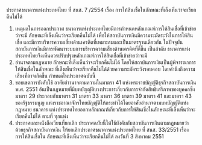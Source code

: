 ประกาศธนาคารแห่งประเทศไทย
ที่ สนส. 7 /2554
เรื่อง การให้สินเชื่อในลักษณะที่เล็งเห็นว่าจะเรียกคืนไม่ได้
1. เหตุผลในการออกประกาศ
ธนาคารแห่งประเทศไทยมีการกําหนดหลักเกณฑ์การให้สินเชื่อที่เข้าข่ายว่าจะมี
ลักษณะที่เล็งเห็นว่าจะเรียกคืนไม่ได้ เพื่อให้สถาบันการเงินมีความระมัดระวังในการให้สินเชื่อ
และมีการบริหารความเสี่ยงด้านเครดิตที่เหมาะสมและเป็นมาตรฐานเดียวกัน
ในปัจจุบันสถาบันการเงินมีการพัฒนาระบบการบริหารความเสี่ยงด้านเครดิตที่ดีขึ้น
เป็นลำดับ ธนาคารแห่งประเทศไทยจึงเห็นควรปรับปรุงหลักเกณฑ์การให้สินเชื่อที่เข้าข่ายว่าจะมี
2. อ่านาจตามกฎหมาย
ลักษณะที่เล็งเห็นว่าจะเรียกคืนไม่ได้ โดยให้สถาบันการเงินเป็นผู้พิจารณาการให้สินเชื่อในลักษณะ
ที่เล็งเห็นว่าจะเรียกคืนไม่ได้ด้วยความระมัดระวังรอบคอบ โดยคำนึงถึงความเสี่ยงที่อาจเกิดขึ้น
กําหนดในประกาศฉบับนี้
3. ขอบเขตการบังคับใช้
อาศัยอำานาจตามความในมาตรา 41 แห่งพระราชบัญญัติธุรกิจสถาบันการเงิน พ.ศ. 2551
อันเป็นกฎหมายที่มีบทบัญญัติบางประการเกี่ยวกับการจำกัดสิทธิเสรีภาพของบุคคลซึ่งมาตรา 29
ประกอบกับมาตรา 31 มาตรา 33 มาตรา 36 มาตรา 39 มาตรา 41 และมาตรา 43 ของรัฐธรรมนูญ
แห่งราชอาณาจักรไทยบัญญัติให้กระทำได้โดยอาศัยอำนาจตามบทบัญญัติแห่งกฎหมาย ธนาคาร
แห่งประเทศไทยออกหลักเกณฑ์เกี่ยวกับการให้สินเชื่อในลักษณะที่เล็งเห็นว่าจะเรียกคืนไม่ได้ ตามที่
ทุกแห่ง
4. ประกาศและหนังสือเวียนที่ยกเลิก
ประกาศฉบับนี้ให้ใช้บังคับกับสถาบันการเงินตามกฎหมายว่าด้วยธุรกิจสถาบันการเงิน
ให้ยกเลิกประกาศธนาคารแห่งประเทศไทย ที่ สนส. 33/2551 เรื่อง การให้สินเชื่อใน
ลักษณะที่เล็งเห็นว่าจะเรียกคืนไม่ได้ ลงวันที่ 3 สิงหาคม 2551
